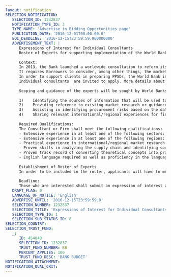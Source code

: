 ```yaml
---
layout: notification
SELECTION_NOTIFICATION: 
   SELECTION_ID: 1232837
   NOTIFICATION_TYPE_ID: 3
   TYPE_NAME: 'Advertise in Bidding Opportunities page'
   PUBLICATION_DATE: '2016-12-01T00:00:00.0'
   EOI_DEADLINE: '2016-12-15T23:59:59.900000000'
   ADVERTISEMENT_TEXT: |
      Expressions of Interest for Individual Consultants 
      Roster of Experts for supporting implementation of the World Bank Procurement Framework 
      
      Context:
      In 2013, the Bank launched a worldwide consultation to reform its procurement policy to provide a more fit-for-purpose approach to its procurement operations. This initiative resulted in the adoption by the Bank, in July 2015, of a new Procurement Framework (PF) applicable to all new investment projects. The PF provides for the use of procurement methods and arrangements that will best fit the purpose of the project. To determine the fit for purpose procurement arrangements, the Borrower is expected to develop a Procurement Strategy for Development for the Project (PPSD) for all investment projects financed by the Bank. 
      It requires Borrowers to consider, among other things, the market situation, the operational context, previous experience and the risks. The PPSD provides the basis for preparing the Procurement Plan for the project implementation. To establish the PPSD, the Borrower may use a number of tools and analytical methods based on data and information gathered for that purpose, related to the operational context, the Borrowers capability, the supplier market, Bank and Borrower experience of similar projects and potential risks.
      In order to support clients in preparing PPSDs, the World Bank intends to identify a global virtual pool of experts to scope and guide the Borrower for preparing the PPSD.
      Individual consultants  are invited to apply. More details about the Procurement Framework and the PPSD can be accessed at https://wbnpf.procurementinet.org/
      
      Scoping and guidance of the experts will be sought by World Banks internal and external clients in the following areas: 
      
      1)	Identifying the sources of information that will be used to carry out the different steps of the PPSD, and in particular the market analysis, the operational context, the supply positioning, and the procurement risk analysis;
      2)	Providing reference to existing market research or guidance in undertaking research of potential suppliers and price references for activities needed for the project development objectives;  
      3)	Assisting in identifying procurement risks based on the data collected, PESTLE analysis, market research and past operations; 
      4)	Sharing relevant international/regional experiences for finalizing the procurement arrangements suitable for the proposed project
      
      Required Qualifications:
      The Consultant or Firm shall meet the following qualifications:
      -	Extensive experience in at least one of the following sectors: Agriculture (including Irrigation), Education, Energy & Extractives, Health, Nutrition & Population, Environment & Natural Resources, Social, Urban & Rural, Transport & ICT, and Water & Sanitation, including PPPs in these sectors.
      -	Extensive experience in at least one of the following regions: Africa, East Asia and Pacific, Eastern Europe and Central Asia, Middle East and North Africa, Latin America and Caribbean and South Asia would be required. 
      -	Practical experience in international/regional market research and cost analysis in procurement;
      -	Proven skills in analyzing the supply chain and identifying sources of data and information for sourcing purposes;
      -	Proven track record of converting theoretical concepts into practical solutions in developing country conditions.  
      -	English language required as well as proficiency in the language relevant to the respective country/region.
      
      Establishment of Roster of Experts
      In order to be included in the roster, applicants will have to meet specified qualification criteria.  Selection to carry out specific assignments may involve a competitive selection among the consultants on the roster. 
      
      Deadline:
      Those who are interested shall submit an expression of interest and capability statement along with a resume by December 15, 2016.   Please write to pfimplementation@worldbank.org for further clarifications.
   DRAFT_FLAG: 0
   LANGUAGE_OF_NOTICE: 'English'
   ADVERTISE_UNTIL: '2016-12-15T23:59:59.0'
   SELECTION_NUMBER: 1232837
   SELECTION_TITLE: 'Expressions of Interest for Individual Consultants-  Roster of Experts for supporting implementation of the World Bank Procurement Framework'
   SELECTION_TYPE_ID: 1
   SELECTION_SUB_STATUS_ID: 8
SELECTION_COUNTRY: 
SELECTION_TRUST_FUND: 
   _: 
      ID: 454840
      SELECTION_ID: 1232837
      TRUST_FUND_NUMBER: BB
      PERCENT_APPLIES: 100
      TRUST_FUND_DESC: 'BANK BUDGET'
NOTIFICATION_ATTACHMENT: 
NOTIFICATION_QUAL_CRIT: 
---
```

